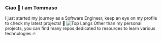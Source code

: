 ### Ciao 👋 I am Tommaso
I just started my journey as a Software Engineer, keep an eye on my profile to check my latest projects! 👀
![Top Langs](https://github-readme-stats.vercel.app/api/top-langs/?username=tommasocerruti&hide_progress=true)
Other than my personal projects, you can find many repos dedicated to resources to learn various technologies 🔥
